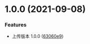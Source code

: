 # 1.0.0 (2021-09-08)

### Features

- 上传版本 1.0.0 ([63060e9](https://github.com/twp0217/react-org-chart/commit/63060e98760e60fd185933b0728beb07544a74e9))

